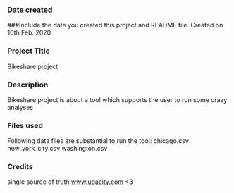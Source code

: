### Date created
###Include the date you created this project and README file.
Created on 10th Feb. 2020
### Project Title
Bikeshare project 

### Description
Bikeshare project is about a tool which supports the user to run some crazy analyses

### Files used
Following data files are substantial to run the tool:
chicago.csv
new_york_city.csv
washington.csv 

### Credits
single source of truth www.udacity.com <3


